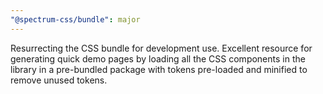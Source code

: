 ```yaml
---
"@spectrum-css/bundle": major
---
```


Resurrecting the CSS bundle for development use. Excellent resource for generating quick demo pages by loading all the CSS components in the library in a pre-bundled package with tokens pre-loaded and minified to remove unused tokens.
